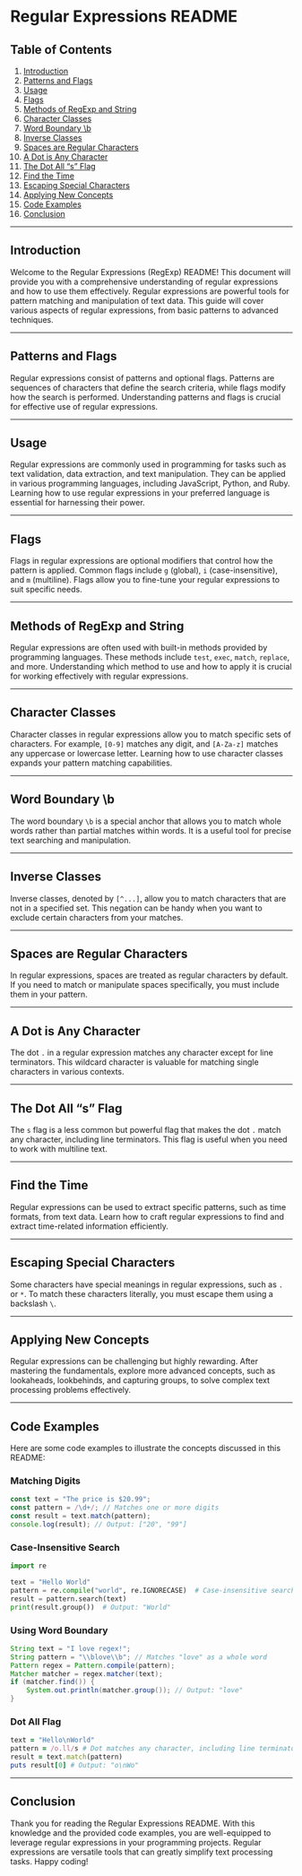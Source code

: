 # Regular Expressions README

## Table of Contents

1. [Introduction](#introduction)
2. [Patterns and Flags](#patterns-and-flags)
3. [Usage](#usage)
4. [Flags](#flags)
5. [Methods of RegExp and String](#methods-of-regexp-and-string)
6. [Character Classes](#character-classes)
7. [Word Boundary \b](#word-boundary-b)
8. [Inverse Classes](#inverse-classes)
9. [Spaces are Regular Characters](#spaces-are-regular-characters)
10. [A Dot is Any Character](#a-dot-is-any-character)
11. [The Dot All “s” Flag](#the-dot-all-s-flag)
12. [Find the Time](#find-the-time)
13. [Escaping Special Characters](#escaping-special-characters)
14. [Applying New Concepts](#applying-new-concepts)
15. [Code Examples](#code-examples)
16. [Conclusion](#conclusion)

---

## Introduction

Welcome to the Regular Expressions (RegExp) README! This document will provide you with a comprehensive understanding of regular expressions and how to use them effectively. Regular expressions are powerful tools for pattern matching and manipulation of text data. This guide will cover various aspects of regular expressions, from basic patterns to advanced techniques.

---

## Patterns and Flags

Regular expressions consist of patterns and optional flags. Patterns are sequences of characters that define the search criteria, while flags modify how the search is performed. Understanding patterns and flags is crucial for effective use of regular expressions.

---

## Usage

Regular expressions are commonly used in programming for tasks such as text validation, data extraction, and text manipulation. They can be applied in various programming languages, including JavaScript, Python, and Ruby. Learning how to use regular expressions in your preferred language is essential for harnessing their power.

---

## Flags

Flags in regular expressions are optional modifiers that control how the pattern is applied. Common flags include `g` (global), `i` (case-insensitive), and `m` (multiline). Flags allow you to fine-tune your regular expressions to suit specific needs.

---

## Methods of RegExp and String

Regular expressions are often used with built-in methods provided by programming languages. These methods include `test`, `exec`, `match`, `replace`, and more. Understanding which method to use and how to apply it is crucial for working effectively with regular expressions.

---

## Character Classes

Character classes in regular expressions allow you to match specific sets of characters. For example, `[0-9]` matches any digit, and `[A-Za-z]` matches any uppercase or lowercase letter. Learning how to use character classes expands your pattern matching capabilities.

---

## Word Boundary \b

The word boundary `\b` is a special anchor that allows you to match whole words rather than partial matches within words. It is a useful tool for precise text searching and manipulation.

---

## Inverse Classes

Inverse classes, denoted by `[^...]`, allow you to match characters that are not in a specified set. This negation can be handy when you want to exclude certain characters from your matches.

---

## Spaces are Regular Characters

In regular expressions, spaces are treated as regular characters by default. If you need to match or manipulate spaces specifically, you must include them in your pattern.

---

## A Dot is Any Character

The dot `.` in a regular expression matches any character except for line terminators. This wildcard character is valuable for matching single characters in various contexts.

---

## The Dot All “s” Flag

The `s` flag is a less common but powerful flag that makes the dot `.` match any character, including line terminators. This flag is useful when you need to work with multiline text.

---

## Find the Time

Regular expressions can be used to extract specific patterns, such as time formats, from text data. Learn how to craft regular expressions to find and extract time-related information efficiently.

---

## Escaping Special Characters

Some characters have special meanings in regular expressions, such as `.` or `*`. To match these characters literally, you must escape them using a backslash `\`.

---

## Applying New Concepts

Regular expressions can be challenging but highly rewarding. After mastering the fundamentals, explore more advanced concepts, such as lookaheads, lookbehinds, and capturing groups, to solve complex text processing problems effectively.

---

## Code Examples

Here are some code examples to illustrate the concepts discussed in this README:

### Matching Digits

```javascript
const text = "The price is $20.99";
const pattern = /\d+/; // Matches one or more digits
const result = text.match(pattern);
console.log(result); // Output: ["20", "99"]
```

### Case-Insensitive Search

```python
import re

text = "Hello World"
pattern = re.compile("world", re.IGNORECASE)  # Case-insensitive search
result = pattern.search(text)
print(result.group())  # Output: "World"
```

### Using Word Boundary

```java
String text = "I love regex!";
String pattern = "\\blove\\b"; // Matches "love" as a whole word
Pattern regex = Pattern.compile(pattern);
Matcher matcher = regex.matcher(text);
if (matcher.find()) {
    System.out.println(matcher.group()); // Output: "love"
}
```

### Dot All Flag

```ruby
text = "Hello\nWorld"
pattern = /o.ll/s # Dot matches any character, including line terminators
result = text.match(pattern)
puts result[0] # Output: "o\nWo"
```

---

## Conclusion

Thank you for reading the Regular Expressions README. With this knowledge and the provided code examples, you are well-equipped to leverage regular expressions in your programming projects. Regular expressions are versatile tools that can greatly simplify text processing tasks. Happy coding!
